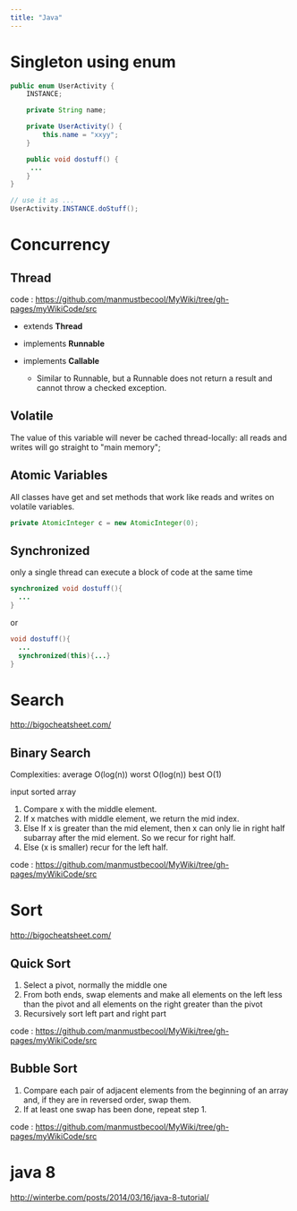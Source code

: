 ```yaml
---
title: "Java"
---
```



# Singleton using enum 

```java
public enum UserActivity {
    INSTANCE;

    private String name;

    private UserActivity() {
        this.name = "xxyy";
    }

    public void dostuff() {
     ...
    }
}

// use it as ...
UserActivity.INSTANCE.doStuff();

```

# Concurrency

## Thread 

code : https://github.com/manmustbecool/MyWiki/tree/gh-pages/myWikiCode/src

 * extends <b>Thread</b>

 * implements <b>Runnable</b>
 
 * implements <b>Callable</b>

    * Similar to Runnable, but a Runnable does not return a result and cannot throw a checked exception.

## Volatile

The value of this variable will never be cached thread-locally: all reads and writes will go straight to "main memory";

## Atomic Variables

All classes have get and set methods that work like reads and writes on volatile variables.
```java
private AtomicInteger c = new AtomicInteger(0);
```

## Synchronized

only a single thread can execute a block of code at the same time

```java
synchronized void dostuff(){
  ...
}
```

or

```java
void dostuff(){
  ...
  synchronized(this){...}
}

```

# Search #

http://bigocheatsheet.com/

## Binary Search ##

Complexities: average O(log(n))   worst O(log(n))   best O(1)

input sorted array

  1. Compare x with the middle element.
  1. If x matches with middle element, we return the mid index.
  1. Else If x is greater than the mid element, then x can only lie in right half subarray after the mid element. So we recur for right half.
  1. Else (x is smaller) recur for the left half.


code : https://github.com/manmustbecool/MyWiki/tree/gh-pages/myWikiCode/src


# Sort #

http://bigocheatsheet.com/

## Quick Sort ##

  1. Select a pivot, normally the middle one
  1. From both ends, swap elements and make all elements on the left less than the pivot and all elements on the right greater than the pivot
  1. Recursively sort left part and right part
  
  code : https://github.com/manmustbecool/MyWiki/tree/gh-pages/myWikiCode/src

## Bubble Sort ##

  1. Compare each pair of adjacent elements from the beginning of an array and, if they are in reversed order, swap them.
  1. If at least one swap has been done, repeat step 1.
  
  code : https://github.com/manmustbecool/MyWiki/tree/gh-pages/myWikiCode/src

# java 8 #
http://winterbe.com/posts/2014/03/16/java-8-tutorial/



